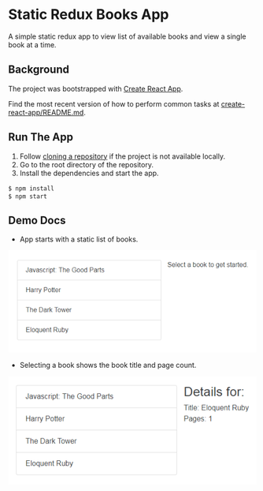 # Static Redux Books App

A simple static redux app to view list of available books and view a single book at a time.

## Background

The project was bootstrapped with [Create React App](https://github.com/facebookincubator/create-react-app).

Find the most recent version of how to perform common tasks at [create-react-app/README.md](https://github.com/facebookincubator/create-react-app/blob/master/packages/react-scripts/template/README.md).

## Run The App

1. Follow [cloning a repository](https://help.github.com/articles/cloning-a-repository/) if the project is not available locally.
1. Go to the root directory of the repository.
1. Install the dependencies and start the app.

  ```text
  $ npm install
  $ npm start
  ```

## Demo Docs

* App starts with a static list of books.

![Initial State](/assets/img/initial_state.png)

* Selecting a book shows the book title and page count.

![Book Select](/assets/img/book_select.png)